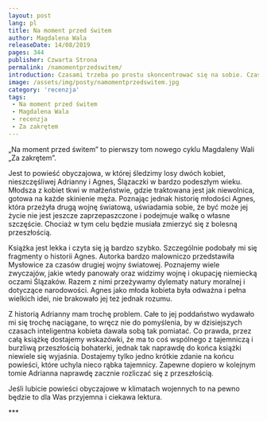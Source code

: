 ```yaml
---
layout: post
lang: pl
title: Na moment przed świtem
author: Magdalena Wala
releaseDate: 14/08/2019
pages: 344
publisher: Czwarta Strona
permalink: /namomentprzedswitem/
introduction: Czasami trzeba po prostu skoncentrować się na sobie. Czasami trzeba umieć odpuścić. I może wtedy spotka cię coś wspaniałego.
image: /assets/img/posty/namomentprzedswitem.jpg
category: 'recenzja'
tags:
 - Na moment przed świtem
 - Magdalena Wala
 - recenzja
 - Za zakrętem
---
```


  „Na moment przed świtem” to pierwszy tom nowego cyklu Magdaleny Wali „Za zakrętem”.

  Jest to powieść obyczajowa, w której śledzimy losy dwóch kobiet, nieszczęśliwej Adrianny i Agnes, Ślązaczki w bardzo podeszłym wieku. Młodsza z kobiet tkwi w małżeństwie, gdzie traktowana jest jak niewolnica, gotowa na każde skinienie męża. Poznając jednak historię młodości Agnes, która przeżyła drugą wojnę światową, uświadamia sobie, że być może jej życie nie jest jeszcze zaprzepaszczone i podejmuje walkę o własne szczęście. Chociaż w tym celu będzie musiała zmierzyć się z bolesną przeszłością.

  Książka jest lekka i czyta się ją bardzo szybko. Szczególnie podobały mi się fragmenty o historii Agnes. Autorka bardzo malowniczo przedstawiła Mysłowice za czasów drugiej wojny światowej. Poznajemy wiele zwyczajów, jakie wtedy panowały oraz widzimy wojnę i okupację niemiecką oczami Ślązaków. Razem z nimi przeżywamy dylematy natury moralnej i dotyczące narodowości. Agnes jako młoda kobieta była odważna i pełna wielkich idei, nie brakowało jej też jednak rozumu.

  Z historią Adrianny mam trochę problem. Całe to jej poddaństwo wydawało mi się trochę naciągane, to wręcz nie do pomyślenia, by w dzisiejszych czasach inteligentna kobieta dawała sobą tak pomiatać. Co prawda, przez całą książkę dostajemy wskazówki, że ma to coś wspólnego z tajemniczą i burzliwą przeszłością bohaterki, jednak tak naprawdę do końca książki niewiele się wyjaśnia. Dostajemy tylko jedno krótkie zdanie na końcu powieści, które uchyla nieco rąbka tajemnicy. Zapewne dopiero w kolejnym tomie Adrianna naprawdę zacznie rozliczać się z przeszłością.

  Jeśli lubicie powieści obyczajowe w klimatach wojennych to na pewno będzie to dla Was przyjemna i ciekawa lektura.

  \*\*\*

